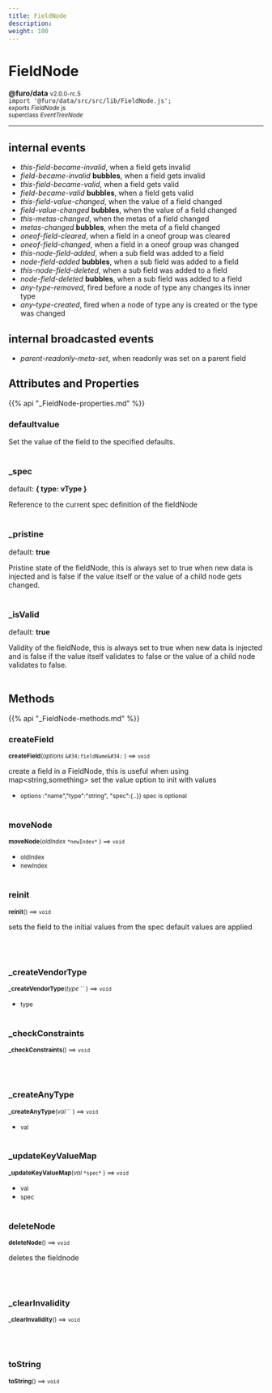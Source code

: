 ```yaml
---
title: FieldNode
description: 
weight: 100
---
```


# FieldNode

**@furo/data** <small>v2.0.0-rc.5</small>
<br>`import '@furo/data/src/src/lib/FieldNode.js';`<small>
<br>exports *FieldNode* js
<br>superclass *EventTreeNode*</small>


****


## internal events
- *this-field-became-invalid*, when a field gets invalid
- *field-became-invalid* **bubbles**, when a field gets invalid
- *this-field-became-valid*, when a field gets valid
- *field-became-valid* **bubbles**, when a field gets valid
- *this-field-value-changed*, when the value of a field changed
- *field-value-changed* **bubbles**, when the value of a field changed
- *this-metas-changed*, when the metas of a field changed
- *metas-changed* **bubbles**, when the meta of a field changed
- *oneof-field-cleared*, when a field in a oneof group was cleared
- *oneof-field-changed*, when a field in a oneof group was changed
- *this-node-field-added*, when a sub field was added to a field
- *node-field-added* **bubbles**, when a sub field was added to a field
- *this-node-field-deleted*, when a sub field was added to a field
- *node-field-deleted* **bubbles**, when a sub field was added to a field
- *any-type-removed*, fired before a node of type any changes its inner type
- *any-type-created*, fired when a node of type any is created or the type was changed


## internal broadcasted events
- *parent-readonly-meta-set*, when readonly was set on a parent field

## Attributes and Properties
{{% api "_FieldNode-properties.md" %}}
















### **defaultvalue**
</small>

Set the value of the field to the specified defaults.
<br><br>









### **_spec**
default: **{ type: vType }**</small>

Reference to the current spec definition of the fieldNode
<br><br>




### **_pristine**
default: **true**</small>

Pristine state of the fieldNode, this is always set to true when new data is injected and is false if the value itself or the value of a child node gets changed.
<br><br>

### **_isValid**
default: **true**</small>

Validity of the fieldNode, this is always set to true when new data is injected and is false if the value itself validates to false or the value of a child node validates to false.
<br><br>





## Methods
{{% api "_FieldNode-methods.md" %}}


### **createField**
<small>**createField**(*options* `&#34;fieldName&#34;` ) ⟹ `void`</small>

create a field in a FieldNode, this is useful when using map<string,something>
  set the value option to init with values

- <small>options :&#34;name&#34;,&#34;type&#34;:&#34;string&#34;, &#34;spec&#34;:{..}}  spec is optional</small>
<br><br>


### **moveNode**
<small>**moveNode**(*oldIndex* `` *newIndex* `` ) ⟹ `void`</small>



- <small>oldIndex </small>
- <small>newIndex </small>
<br><br>

### **reinit**
<small>**reinit**() ⟹ `void`</small>

sets the field to the initial values from the spec
default values are applied

<br><br>


### **_createVendorType**
<small>**_createVendorType**(*type* `` ) ⟹ `void`</small>



- <small>type </small>
<br><br>


### **_checkConstraints**
<small>**_checkConstraints**() ⟹ `void`</small>



<br><br>



### **_createAnyType**
<small>**_createAnyType**(*val* `` ) ⟹ `void`</small>



- <small>val </small>
<br><br>

### **_updateKeyValueMap**
<small>**_updateKeyValueMap**(*val* `` *spec* `` ) ⟹ `void`</small>



- <small>val </small>
- <small>spec </small>
<br><br>

### **deleteNode**
<small>**deleteNode**() ⟹ `void`</small>

deletes the fieldnode

<br><br>






### **_clearInvalidity**
<small>**_clearInvalidity**() ⟹ `void`</small>



<br><br>


### **toString**
<small>**toString**() ⟹ `void`</small>



<br><br>









